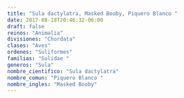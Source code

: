 ```yaml
---
title: "Sula dactylatra, Masked Booby, Piquero Blanco "
date: 2017-08-18T20:46:32-06:00
draft: false
reinos: "Animalia"
divisiones: "Chordata"
clases: "Aves"
ordenes: "Suliformes"
familias: "Sulidae "
generos: "Sula"
nombre_cientifico: "Sula dactylatra"
nombre_comun: "Piquero Blanco "
nombre_ingles: "Masked Booby"
---
```

